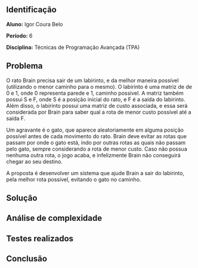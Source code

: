 <h2>Identificação</h2>
<strong>Aluno:</strong> Igor Coura Belo

<strong>Período:</strong> 6

<strong>Disciplina:</strong> Técnicas de Programação Avançada (TPA)

<h2>Problema</h2>
O rato Brain precisa sair de um labirinto, e da melhor maneira possível (utilizando o menor caminho para o mesmo).
O labirinto é uma matriz de de 0 e 1, onde 0 representa parede e 1, caminho possível. A matriz também possui S e F, onde S é a posição inicial do rato, e F é a saída do labirinto.
Além disso, o labirinto possui uma matriz de custo associada, e essa será considerada por Brain para saber qual a rota de menor custo possível até a saída F.

Um agravante é o gato, que aparece aleatoriamente em alguma posição possível antes de cada movimento do rato.
Brain deve evitar as rotas que passam por onde o gato está, indo por outras rotas as quais não passam pelo gato, sempre considerando a rota de menor custo.
Caso não possua nenhuma outra rota, o jogo acaba, e infelizmente Brain não conseguirá chegar ao seu destino.

A proposta é desenvolver um sistema que ajude Brain a sair do labirinto, pela melhor rota possível, evitando o gato no caminho.

<h2>Solução</h2>


<h2>Análise de complexidade</h2>

<h2>Testes realizados</h2>

<h2>Conclusão</h2>
